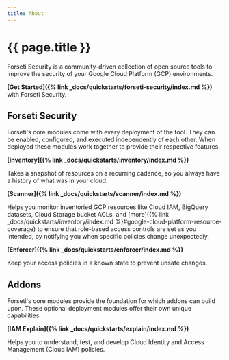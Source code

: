 ```yaml
---
title: About
---
```

# {{ page.title }}

Forseti Security is a community-driven collection of open source tools to
improve the security of your Google Cloud Platform (GCP) environments.

**[Get Started]({% link _docs/quickstarts/forseti-security/index.md %})** with
Forseti Security.

## Forseti Security

Forseti's core modules come with every deployment of the tool. They can be
enabled, configured, and executed independently of each other. When deployed
these modules work together to provide their respective features.

**[Inventory]({% link _docs/quickstarts/inventory/index.md %})**

Takes a snapshot of resources on a recurring cadence, so you always have a
history of what was in your cloud.

**[Scanner]({% link _docs/quickstarts/scanner/index.md %})**

Helps you monitor inventoried GCP resources like Cloud IAM,
BigQuery datasets, Cloud Storage bucket ACLs, and
[more]({% link _docs/quickstarts/inventory/index.md %}#google-cloud-platform-resource-coverage)
to ensure that role-based access controls are set as you intended, by
notifying you when specific policies change unexpectedly.

**[Enforcer]({% link _docs/quickstarts/enforcer/index.md %})**

Keep your access policies in a known state to prevent unsafe changes.

## Addons 

Forseti's core modules provide the foundation for which addons can build upon.
These optional deployment modules offer their own unique capabilities.

**[IAM Explain]({% link _docs/quickstarts/explain/index.md %})**

Helps you to understand, test, and develop Cloud Identity and Access Management
(Cloud IAM) policies.
